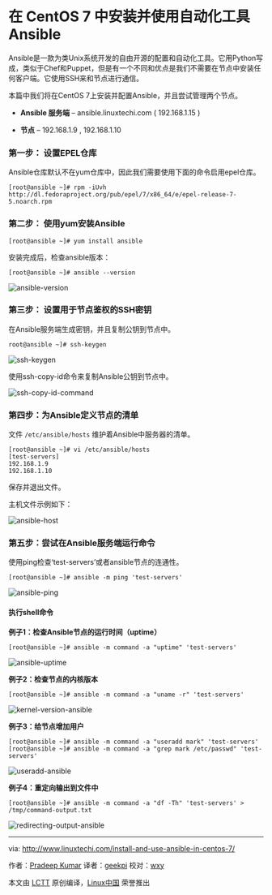在 CentOS 7 中安装并使用自动化工具 Ansible
================================================================================

Ansible是一款为类Unix系统开发的自由开源的配置和自动化工具。它用Python写成，类似于Chef和Puppet，但是有一个不同和优点是我们不需要在节点中安装任何客户端。它使用SSH来和节点进行通信。

本篇中我们将在CentOS 7上安装并配置Ansible，并且尝试管理两个节点。

- **Ansible 服务端** – ansible.linuxtechi.com ( 192.168.1.15 )

- **节点**                – 192.168.1.9 , 192.168.1.10

### 第一步： 设置EPEL仓库 ###

Ansible仓库默认不在yum仓库中，因此我们需要使用下面的命令启用epel仓库。

    [root@ansible ~]# rpm -iUvh http://dl.fedoraproject.org/pub/epel/7/x86_64/e/epel-release-7-5.noarch.rpm

### 第二步： 使用yum安装Ansible ###

    [root@ansible ~]# yum install ansible

安装完成后，检查ansible版本：

    [root@ansible ~]# ansible --version

![ansible-version](http://www.linuxtechi.com/wp-content/uploads/2015/09/ansible-version.jpg)

### 第三步： 设置用于节点鉴权的SSH密钥 ###

在Ansible服务端生成密钥，并且复制公钥到节点中。

    root@ansible ~]# ssh-keygen

![ssh-keygen](http://www.linuxtechi.com/wp-content/uploads/2015/09/ssh-keygen.jpg)

使用ssh-copy-id命令来复制Ansible公钥到节点中。

![ssh-copy-id-command](http://www.linuxtechi.com/wp-content/uploads/2015/09/ssh-copy-id-command.jpg)

### 第四步：为Ansible定义节点的清单 ###

文件 `/etc/ansible/hosts` 维护着Ansible中服务器的清单。

    [root@ansible ~]# vi /etc/ansible/hosts
    [test-servers]
    192.168.1.9
    192.168.1.10

保存并退出文件。

主机文件示例如下：

![ansible-host](http://www.linuxtechi.com/wp-content/uploads/2015/09/ansible-host.jpg)

### 第五步：尝试在Ansible服务端运行命令 ###

使用ping检查‘test-servers’或者ansible节点的连通性。

    [root@ansible ~]# ansible -m ping 'test-servers'

![ansible-ping](http://www.linuxtechi.com/wp-content/uploads/2015/09/ansible-ping.jpg)

#### 执行shell命令 ####

**例子1：检查Ansible节点的运行时间（uptime）**

    [root@ansible ~]# ansible -m command -a "uptime" 'test-servers'

![ansible-uptime](http://www.linuxtechi.com/wp-content/uploads/2015/09/ansible-uptime.jpg)

**例子2：检查节点的内核版本**

    [root@ansible ~]# ansible -m command -a "uname -r" 'test-servers'

![kernel-version-ansible](http://www.linuxtechi.com/wp-content/uploads/2015/09/kernel-version-ansible.jpg)

**例子3：给节点增加用户**

    [root@ansible ~]# ansible -m command -a "useradd mark" 'test-servers'
    [root@ansible ~]# ansible -m command -a "grep mark /etc/passwd" 'test-servers'
 
![useradd-ansible](http://www.linuxtechi.com/wp-content/uploads/2015/09/useradd-ansible.jpg)

**例子4：重定向输出到文件中**

    [root@ansible ~]# ansible -m command -a "df -Th" 'test-servers' > /tmp/command-output.txt

![redirecting-output-ansible](http://www.linuxtechi.com/wp-content/uploads/2015/09/redirecting-output-ansible.jpg)

--------------------------------------------------------------------------------

via: http://www.linuxtechi.com/install-and-use-ansible-in-centos-7/

作者：[Pradeep Kumar][a]
译者：[geekpi](https://github.com/geekpi)
校对：[wxy](https://github.com/wxy)

本文由 [LCTT](https://github.com/LCTT/TranslateProject) 原创编译，[Linux中国](https://linux.cn/) 荣誉推出

[a]:http://www.linuxtechi.com/author/pradeep/
